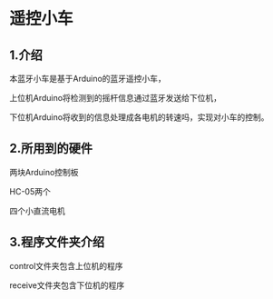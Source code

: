 # 遥控小车

## **1.介绍**

本蓝牙小车是基于Arduino的蓝牙遥控小车，

上位机Arduino将检测到的摇杆信息通过蓝牙发送给下位机，

下位机Arduino将收到的信息处理成各电机的转速吗，实现对小车的控制。

## 2.所用到的硬件

两块Arduino控制板

HC-05两个

四个小直流电机

## 3.程序文件夹介绍

control文件夹包含上位机的程序

receive文件夹包含下位机的程序

